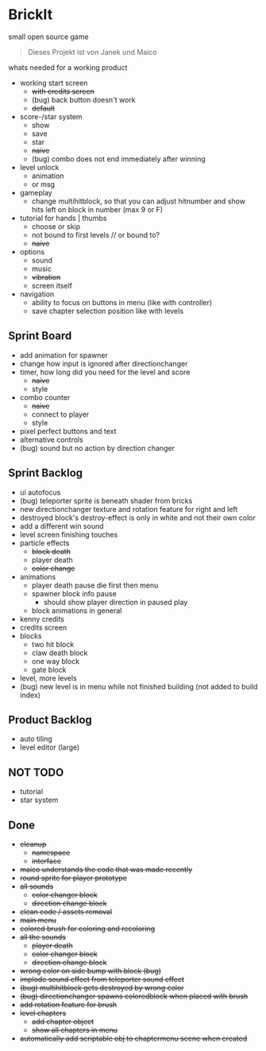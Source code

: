 # BrickIt
small open source game

> Dieses Projekt ist von
> Janek und Maico

whats needed for a working product
- working start screen
	- ~~with credits screen~~
	- (bug) back button doesn't work
	- ~~default~~
- score-/star system
    - show
    - save
    - star
    - ~~naive~~
	- (bug) combo does not end immediately after winning
- level unlock
	- animation
	- or msg
- gameplay
	- change multihitblock, so that you can adjust hitnumber and show hits left on block in number (max 9 or F)
- tutorial for hands | thumbs
	- choose or skip
	- not bound to first levels // or bound to?
	- ~~naive~~
- options
	- sound
	- music
	- ~~vibration~~
	- screen itself
- navigation
	- ability to focus on buttons in menu (like with controller)
	- save chapter selection position like with levels


## Sprint Board
- add animation for spawner
- change how input is ignored after directionchanger
- timer, how long did you need for the level and score
	- ~~naive~~
	- style
- combo counter
	- ~~naive~~
	- connect to player
	- style
- pixel perfect buttons and text
- alternative controls
- (bug) sound but no action by direction changer

## Sprint Backlog
- ui autofocus
- (bug) teleporter sprite is beneath shader from bricks
- new directionchanger texture and rotation feature for right and left
- destroyed block's destroy-effect is only in white and not their own color
- add a different win sound
- level screen finishing touches
- particle effects
	- ~~block death~~
	- player death
	- ~~color change~~
- animations
	- player death pause
	  die first then menu
	- spawner block info pause
		- should show player direction
		  in paused play
    - block animations in general
- kenny credits
- credits screen
- blocks
	- two hit block
	- claw death block
	- one way block
	- gate block
- level, more levels
- (bug) new level is in menu while not finished building (not added to build index)

## Product Backlog
- auto tiling
- level editor (large)

## NOT TODO
- tutorial
- star system


## Done
- ~~cleanup~~
	- ~~namespace~~
	- ~~interface~~
- ~~maico understands the code that was made recently~~
- ~~round sprite for player prototype~~
- ~~all sounds~~
	- ~~color changer block~~
	- ~~direction change block~~
- ~~clean code / assets removal~~
- ~~main menu~~
- ~~colored brush for coloring and recoloring~~
- ~~all the sounds~~
	- ~~player death~~
	- ~~color changer block~~
	- ~~direction change block~~
- ~~wrong color on side bump with block (bug)~~
- ~~implode sound effect from teleporter sound effect~~
- ~~(bug) multihitblock gets destroyed by wrong color~~
- ~~(bug) directionchanger spawns coloredblock when placed with brush~~
- ~~add rotation feature for brush~~
- ~~level chapters~~
	- ~~add chapter object~~
	- ~~show all chapters in menu~~
- ~~automatically add scriptable obj to chaptermenu scene when created~~
